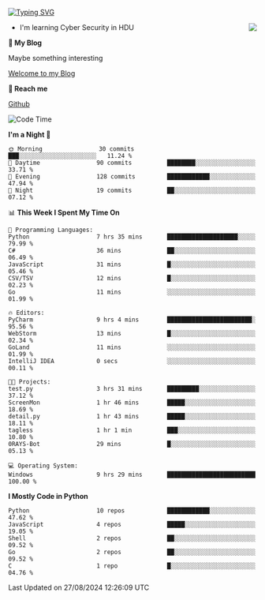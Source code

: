 [![Typing SVG](https://readme-typing-svg.herokuapp.com?font=Fira+Code&pause=1000&random=false&width=450&height=60&lines=Hello+%F0%9F%91%8B%F0%9F%8F%BB;I'm+JBNRZ)](https://git.io/typing-svg)

<a href="#">
  <img align="right" src="https://github-readme-stats.vercel.app/api?username=JBNRZ&show_icons=true&bg_color=15,f2f7fd,E0EAFC" />
</a>

- I'm learning Cyber Security in HDU

 **🌱 My Blog**

Maybe something interesting

[Welcome to my Blog](https://jbnrz.com.cn/)

 **💬 Reach me** 

[Github](https://github.com/JBNRZ)


<!--START_SECTION:waka-->
![Code Time](http://img.shields.io/badge/Code%20Time-650%20hrs%2042%20mins-blue)

**I'm a Night 🦉** 

```text
🌞 Morning                30 commits          ███░░░░░░░░░░░░░░░░░░░░░░   11.24 % 
🌆 Daytime                90 commits          ████████░░░░░░░░░░░░░░░░░   33.71 % 
🌃 Evening                128 commits         ████████████░░░░░░░░░░░░░   47.94 % 
🌙 Night                  19 commits          ██░░░░░░░░░░░░░░░░░░░░░░░   07.12 % 
```


📊 **This Week I Spent My Time On** 

```text
💬 Programming Languages: 
Python                   7 hrs 35 mins       ████████████████████░░░░░   79.99 % 
C#                       36 mins             ██░░░░░░░░░░░░░░░░░░░░░░░   06.49 % 
JavaScript               31 mins             █░░░░░░░░░░░░░░░░░░░░░░░░   05.46 % 
CSV/TSV                  12 mins             █░░░░░░░░░░░░░░░░░░░░░░░░   02.23 % 
Go                       11 mins             ░░░░░░░░░░░░░░░░░░░░░░░░░   01.99 % 

🔥 Editors: 
PyCharm                  9 hrs 4 mins        ████████████████████████░   95.56 % 
WebStorm                 13 mins             █░░░░░░░░░░░░░░░░░░░░░░░░   02.34 % 
GoLand                   11 mins             ░░░░░░░░░░░░░░░░░░░░░░░░░   01.99 % 
IntelliJ IDEA            0 secs              ░░░░░░░░░░░░░░░░░░░░░░░░░   00.11 % 

🐱‍💻 Projects: 
test.py                  3 hrs 31 mins       █████████░░░░░░░░░░░░░░░░   37.12 % 
ScreenMon                1 hr 46 mins        █████░░░░░░░░░░░░░░░░░░░░   18.69 % 
detail.py                1 hr 43 mins        █████░░░░░░░░░░░░░░░░░░░░   18.11 % 
tagless                  1 hr 1 min          ███░░░░░░░░░░░░░░░░░░░░░░   10.80 % 
0RAYS-Bot                29 mins             █░░░░░░░░░░░░░░░░░░░░░░░░   05.13 % 

💻 Operating System: 
Windows                  9 hrs 29 mins       █████████████████████████   100.00 % 
```

**I Mostly Code in Python** 

```text
Python                   10 repos            ████████████░░░░░░░░░░░░░   47.62 % 
JavaScript               4 repos             █████░░░░░░░░░░░░░░░░░░░░   19.05 % 
Shell                    2 repos             ██░░░░░░░░░░░░░░░░░░░░░░░   09.52 % 
Go                       2 repos             ██░░░░░░░░░░░░░░░░░░░░░░░   09.52 % 
C                        1 repo              █░░░░░░░░░░░░░░░░░░░░░░░░   04.76 % 
```




 Last Updated on 27/08/2024 12:26:09 UTC
<!--END_SECTION:waka-->
